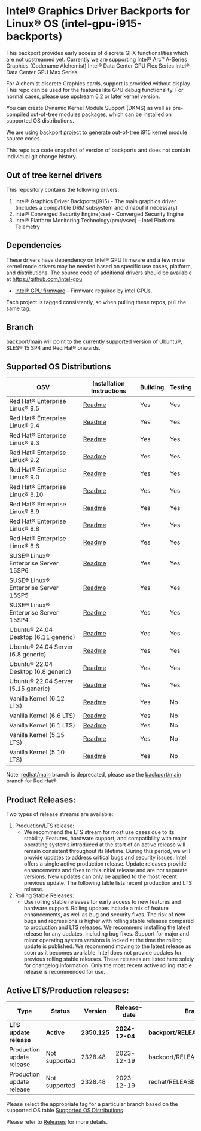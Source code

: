 # Intel® Graphics Driver Backports for Linux® OS (intel-gpu-i915-backports)

This backport provides early access of discrete GFX functionalities which are not upstreamed yet. Currently we are supporting Intel® Arc™ A­-Series Graphics (Codename Alchemist) Intel® Data Center GPU Flex Series Intel® Data Center GPU Max Series

For Alchemist discrete Graphics cards, support is provided without display. This repo can be used for the features like GPU debug functionality.
For normal cases, please use upstream 6.2 or later kernel version.

You can create Dynamic Kernel Module Support (DKMS) as well as pre-compiled out-of-tree modules packages, which can be installed on supported OS distributions.

We are using [backport project](https://backports.wiki.kernel.org/index.php/Main_Page) to generate out-of-tree i915 kernel module source codes.

This repo is a code snapshot of version of backports and does not contain individual git change history.

## Out of tree kernel drivers
This repository contains the following drivers.
1. Intel® Graphics Driver Backports(i915) - The main graphics driver (includes a compatible DRM subsystem and dmabuf if necessary)
2. Intel® Converged Security Engine(cse) - Converged Security Engine
3. Intel® Platform Monitoring Technology(pmt/vsec) - Intel Platform Telemetry

## Dependencies

  These drivers have dependency on Intel® GPU firmware and a few more kernel mode drivers may be needed based on specific use cases, platform, and distributions. The source code of additional drivers should be available at <https://github.com/intel-gpu>

- [Intel® GPU firmware](https://github.com/intel-gpu/intel-gpu-firmware) - Firmware required by intel GPUs.

Each project is tagged consistently, so when pulling these repos, pull the same tag.

## Branch
[backport/main](https://github.com/intel-gpu/intel-gpu-i915-backports/tree/backport/main) will point to the currently supported version of Ubuntu®, SLES® 15 SP4 and Red Hat® onwards.

## Supported OS Distributions

|   OSV | Installation Instructions | Building | Testing|
|---    | --- | --- | --- |
| Red Hat® Enterprise Linux® 9.5       |  [Readme](https://github.com/intel-gpu/intel-gpu-i915-backports/blob/backport/main/docs/README_redhat.md)| Yes | Yes |
| Red Hat® Enterprise Linux® 9.4       |  [Readme](https://github.com/intel-gpu/intel-gpu-i915-backports/blob/backport/main/docs/README_redhat.md)| Yes | Yes |
| Red Hat® Enterprise Linux® 9.3       |  [Readme](https://github.com/intel-gpu/intel-gpu-i915-backports/blob/backport/main/docs/README_redhat.md)| Yes | Yes |
| Red Hat® Enterprise Linux® 9.2       |  [Readme](https://github.com/intel-gpu/intel-gpu-i915-backports/blob/backport/main/docs/README_redhat.md)| Yes | Yes |
| Red Hat® Enterprise Linux® 9.0       |  [Readme](https://github.com/intel-gpu/intel-gpu-i915-backports/blob/backport/main/docs/README_redhat.md)| Yes | Yes |
| Red Hat® Enterprise Linux® 8.10       |  [Readme](https://github.com/intel-gpu/intel-gpu-i915-backports/blob/backport/main/docs/README_redhat.md)| Yes | Yes |
| Red Hat® Enterprise Linux® 8.9       |  [Readme](https://github.com/intel-gpu/intel-gpu-i915-backports/blob/backport/main/docs/README_redhat.md)| Yes | Yes |
| Red Hat® Enterprise Linux® 8.8       |  [Readme](https://github.com/intel-gpu/intel-gpu-i915-backports/blob/backport/main/docs/README_redhat.md)| Yes | Yes |
| Red Hat® Enterprise Linux® 8.6       |  [Readme](https://github.com/intel-gpu/intel-gpu-i915-backports/blob/backport/main/docs/README_redhat.md)| Yes | Yes |
| SUSE® Linux® Enterprise Server 15SP6 |  [Readme](https://github.com/intel-gpu/intel-gpu-i915-backports/blob/backport/main/docs/README_sles.md)| Yes | Yes |
| SUSE® Linux® Enterprise Server 15SP5 |  [Readme](https://github.com/intel-gpu/intel-gpu-i915-backports/blob/backport/main/docs/README_sles.md)| Yes | Yes |
| SUSE® Linux® Enterprise Server 15SP4 |  [Readme](https://github.com/intel-gpu/intel-gpu-i915-backports/blob/backport/main/docs/README_sles.md)| Yes | Yes |
| Ubuntu® 24.04 Desktop (6.11 generic)  |  [Readme](https://github.com/intel-gpu/intel-gpu-i915-backports/blob/backport/main/docs/README_ubuntu.md)| Yes | Yes |
| Ubuntu® 24.04 Server (6.8 generic)   |  [Readme](https://github.com/intel-gpu/intel-gpu-i915-backports/blob/backport/main/docs/README_ubuntu.md)| Yes | Yes |
| Ubuntu® 22.04 Desktop (6.8 generic)  |  [Readme](https://github.com/intel-gpu/intel-gpu-i915-backports/blob/backport/main/docs/README_ubuntu.md)| Yes | Yes |
| Ubuntu® 22.04 Server (5.15 generic)  |  [Readme](https://github.com/intel-gpu/intel-gpu-i915-backports/blob/backport/main/docs/README_ubuntu.md)| Yes | Yes |
| Vanilla Kernel (6.12 LTS)  | [Readme](https://github.com/intel-gpu/intel-gpu-i915-backports/blob/backport/main/docs/README_vanilla.md)| Yes | No |
| Vanilla Kernel (6.6 LTS)  | [Readme](https://github.com/intel-gpu/intel-gpu-i915-backports/blob/backport/main/docs/README_vanilla.md)| Yes | No |
| Vanilla Kernel (6.1 LTS)  | [Readme](https://github.com/intel-gpu/intel-gpu-i915-backports/blob/backport/main/docs/README_vanilla.md)| Yes | No |
| Vanilla Kernel (5.15 LTS) | [Readme](https://github.com/intel-gpu/intel-gpu-i915-backports/blob/backport/main/docs/README_vanilla.md)| Yes | No |
| Vanilla Kernel (5.10 LTS) | [Readme](https://github.com/intel-gpu/intel-gpu-i915-backports/blob/backport/main/docs/README_vanilla.md)| Yes | No |

Note: [redhat/main](https://github.com/intel-gpu/intel-gpu-i915-backports/tree/redhat/main) branch is deprecated, please use the [backport/main](https://github.com/intel-gpu/intel-gpu-i915-backports/tree/backport/main) branch for Red Hat®.

## Product Releases:

Two types of release streams are available:

1. Production/LTS release:
   - We recommend the LTS stream for most use cases due to its stability. Features, hardware support, and compatibility with major operating systems introduced at the start of an active release will remain consistent throughout its lifetime. During this period, we will provide updates to address critical bugs and security issues. Intel offers a single active production release. Update releases provide enhancements and fixes to this initial release and are not separate versions. New updates can only be applied to the most recent previous update. The following table lists recent production and LTS release.
2. Rolling Stable Releases:
   - Use rolling stable releases for early access to new features and hardware support. Rolling updates include a mix of feature enhancements, as well as bug and security fixes. The risk of new bugs and regressions is higher with rolling stable releases compared to production and LTS releases. We recommend installing the latest release for any updates, including bug fixes. Support for major and minor operating system versions is locked at the time the rolling update is published. We recommend moving to the latest release as soon as it becomes available. Intel does not provide updates for previous rolling stable releases. These releases are listed here solely for changelog information. Only the most recent active rolling stable release is recommended for use.

## Active LTS/Production releases:

| Type | Status | Version | Release-date | Branch | Tag |
|---    |---    |---   |---    |---    |---    |
| **LTS update release** | **Active** | **2350.125** | **2024-12-04** | **backport/RELEASE_2405_23.10** | [I915_24WW49.3_803.125_23.10.83_231129.89](https://github.com/intel-gpu/intel-gpu-i915-backports/blob/backport/RELEASE_2405_23.10/README.md) |
| Production update release | Not supported | 2328.48 | 2023-12-19 | backport/RELEASE_2335_23.6 | [I915_23WW51.5_682.48_23.6.42_230425.56](https://github.com/intel-gpu/intel-gpu-i915-backports/blob/backport/RELEASE_2335_23.6/README.md)|
| Production update release | Not supported | 2328.48 | 2023-12-19 | redhat/RELEASE_2335_23.6 | [RHEL89_23WW51.5_682.48_23.6.42_230425.55](https://github.com/intel-gpu/intel-gpu-i915-backports/blob/redhat/RELEASE_2335_23.6/README.md) |

Please select the appropriate tag for a particular branch based on the supported OS table [Supported OS Distributions](#supported-os-distributions)

Please refer to [Releases](https://dgpu-docs.intel.com/releases/index.html) for more details.
